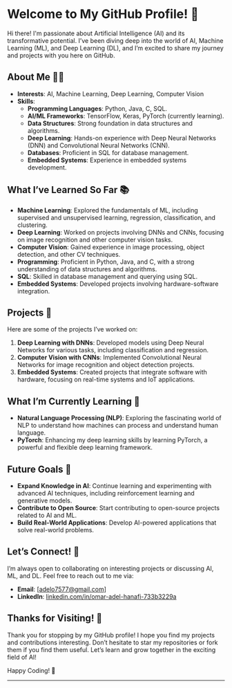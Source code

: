 # Welcome to My GitHub Profile! 👋

Hi there! I'm passionate about Artificial Intelligence (AI) and its transformative potential. I’ve been diving deep into the world of AI, Machine Learning (ML), and Deep Learning (DL), and I’m excited to share my journey and projects with you here on GitHub.

## About Me 🧑‍💻

- **Interests**: AI, Machine Learning, Deep Learning, Computer Vision
- **Skills**:
  - **Programming Languages**: Python, Java, C, SQL.
  - **AI/ML Frameworks**: TensorFlow, Keras, PyTorch (currently learning).
  - **Data Structures**: Strong foundation in data structures and algorithms.
  - **Deep Learning**: Hands-on experience with Deep Neural Networks (DNN) and Convolutional Neural Networks (CNN).
  - **Databases**: Proficient in SQL for database management.
  - **Embedded Systems**: Experience in embedded systems development.

## What I’ve Learned So Far 📚

- **Machine Learning**: Explored the fundamentals of ML, including supervised and unsupervised learning, regression, classification, and clustering.
- **Deep Learning**: Worked on projects involving DNNs and CNNs, focusing on image recognition and other computer vision tasks.
- **Computer Vision**: Gained experience in image processing, object detection, and other CV techniques.
- **Programming**: Proficient in Python, Java, and C, with a strong understanding of data structures and algorithms.
- **SQL**: Skilled in database management and querying using SQL.
- **Embedded Systems**: Developed projects involving hardware-software integration.

## Projects 🚀

Here are some of the projects I’ve worked on:

1. **Deep Learning with DNNs**: Developed models using Deep Neural Networks for various tasks, including classification and regression.
2. **Computer Vision with CNNs**: Implemented Convolutional Neural Networks for image recognition and object detection projects.
3. **Embedded Systems**: Created projects that integrate software with hardware, focusing on real-time systems and IoT applications.

## What I’m Currently Learning 🌱

- **Natural Language Processing (NLP)**: Exploring the fascinating world of NLP to understand how machines can process and understand human language.
- **PyTorch**: Enhancing my deep learning skills by learning PyTorch, a powerful and flexible deep learning framework.

## Future Goals 🎯

- **Expand Knowledge in AI**: Continue learning and experimenting with advanced AI techniques, including reinforcement learning and generative models.
- **Contribute to Open Source**: Start contributing to open-source projects related to AI and ML.
- **Build Real-World Applications**: Develop AI-powered applications that solve real-world problems.

## Let’s Connect! 🤝

I’m always open to collaborating on interesting projects or discussing AI, ML, and DL. Feel free to reach out to me via:

- **Email**: [adelo7577@gmail.com]
- **LinkedIn**: [linkedin.com/in/omar-adel-hanafi-733b3229a](https://www.linkedin.com/in/omar-adel-hanafi-733b3229a)

## Thanks for Visiting! 🙏

Thank you for stopping by my GitHub profile! I hope you find my projects and contributions interesting. Don’t hesitate to star my repositories or fork them if you find them useful. Let’s learn and grow together in the exciting field of AI!

Happy Coding! 🚀

---

